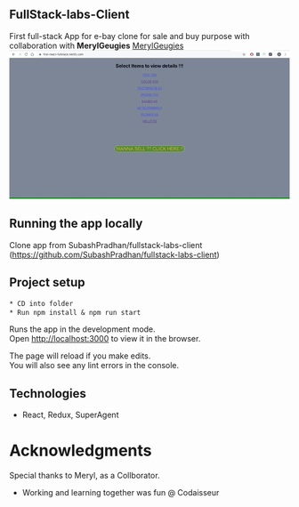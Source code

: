 ## FullStack-labs-Client
First full-stack App for e-bay clone for sale and buy purpose with collaboration with **MerylGeugies** [MerylGeugies](https://github.com/MerylGeugies/)
![](fullstack.gif)

## Running the app locally
Clone app from SubashPradhan/fullstack-labs-client (https://github.com/SubashPradhan/fullstack-labs-client)

## Project setup
```
* CD into folder 
* Run npm install & npm run start
```

Runs the app in the development mode.<br>
Open [http://localhost:3000](http://localhost:3000) to view it in the browser.

The page will reload if you make edits.<br>
You will also see any lint errors in the console.

## Technologies

* React, Redux, SuperAgent  <br>

# Acknowledgments

Special thanks to Meryl, as a Collborator. 

* Working and learning together was fun @ Codaisseur
